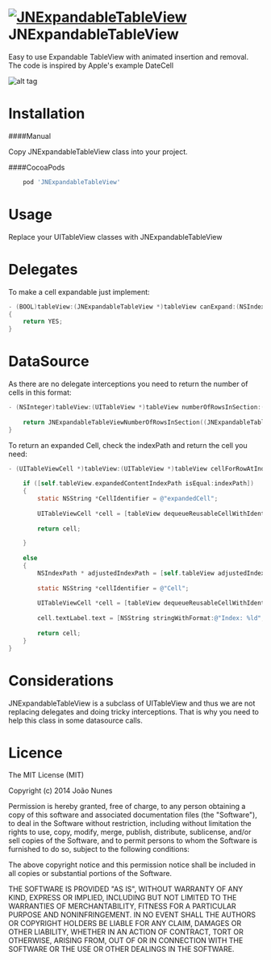 [![JNExpandableTableView](https://img.shields.io/cocoapods/v/JNExpandableTableView.svg)]()
JNExpandableTableView
=====================

Easy to use Expandable TableView with animated insertion and removal.
The code is inspired by Apple's example DateCell

![alt tag](http://s29.postimg.org/qn3ei2oyv/i_OS_Simulator_Screen_Shot_28_Oct_2014_18_04_41.png)

Installation
============

####Manual

Copy JNExpandableTableView class into your project.

####CocoaPods
```ruby
	pod 'JNExpandableTableView'
```

Usage
============

Replace your UITableView classes with JNExpandableTableView

Delegates
============

To make a cell expandable just implement:
```objective-c
- (BOOL)tableView:(JNExpandableTableView *)tableView canExpand:(NSIndexPath *)indexPath
{
    return YES;
}
```

DataSource
============

As there are no delegate interceptions you need to return the number of cells in this format:

```objective-c
- (NSInteger)tableView:(UITableView *)tableView numberOfRowsInSection:(NSInteger)section {
    
    return JNExpandableTableViewNumberOfRowsInSection((JNExpandableTableView *)tableView,section,20);
}
```

To return an expanded Cell, check the indexPath and return the cell you need:
```objective-c
- (UITableViewCell *)tableView:(UITableView *)tableView cellForRowAtIndexPath:(NSIndexPath *)indexPath {
    
    if ([self.tableView.expandedContentIndexPath isEqual:indexPath])
    {
        static NSString *CellIdentifier = @"expandedCell";
        
        UITableViewCell *cell = [tableView dequeueReusableCellWithIdentifier:CellIdentifier];
        
        return cell;

    }
    
    else
    {
        NSIndexPath * adjustedIndexPath = [self.tableView adjustedIndexPathFromTable:indexPath];
        
        static NSString *cellIdentifier = @"Cell";
        
        UITableViewCell *cell = [tableView dequeueReusableCellWithIdentifier:cellIdentifier];
        
        cell.textLabel.text = [NSString stringWithFormat:@"Index: %ld",(long)adjustedIndexPath.row];
        
        return cell;
    }
}
```

Considerations
============

JNExpandableTableView is a subclass of UITableView and thus we are not replacing delegates and doing tricky interceptions.
That is why you need to help this class in some datasource calls.


Licence
============
        
The MIT License (MIT)

Copyright (c) 2014 João Nunes

Permission is hereby granted, free of charge, to any person obtaining a copy of
this software and associated documentation files (the "Software"), to deal in
the Software without restriction, including without limitation the rights to
use, copy, modify, merge, publish, distribute, sublicense, and/or sell copies of
the Software, and to permit persons to whom the Software is furnished to do so,
subject to the following conditions:

The above copyright notice and this permission notice shall be included in all
copies or substantial portions of the Software.

THE SOFTWARE IS PROVIDED "AS IS", WITHOUT WARRANTY OF ANY KIND, EXPRESS OR
IMPLIED, INCLUDING BUT NOT LIMITED TO THE WARRANTIES OF MERCHANTABILITY, FITNESS
FOR A PARTICULAR PURPOSE AND NONINFRINGEMENT. IN NO EVENT SHALL THE AUTHORS OR
COPYRIGHT HOLDERS BE LIABLE FOR ANY CLAIM, DAMAGES OR OTHER LIABILITY, WHETHER
IN AN ACTION OF CONTRACT, TORT OR OTHERWISE, ARISING FROM, OUT OF OR IN
CONNECTION WITH THE SOFTWARE OR THE USE OR OTHER DEALINGS IN THE SOFTWARE.
